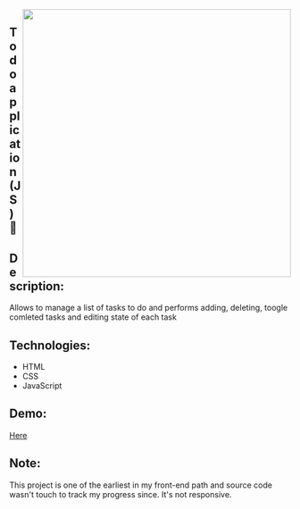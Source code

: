 <img src="https://user-images.githubusercontent.com/102720711/205008175-8a1adfb3-8361-49b2-8abb-9e70eef487a6.png" width = "480" align="right" /> 

## Todo application (JS) :sloth:

## Description: 
Allows to manage a list of tasks to do and performs adding, deleting, toogle comleted tasks and editing state of each task

## Technologies: 
- HTML
- CSS 
- JavaScript 

## Demo: 
[Here](https://precious-boba-8df571.netlify.app)

## Note: 

This project is one of the earliest in my front-end path and source code wasn't touch to track my progress since. 
It's not responsive.
